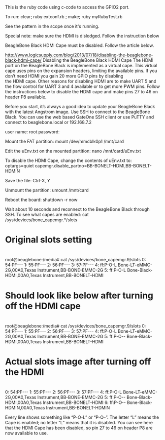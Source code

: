 This is the ruby code using c-code to access the GPIO2 port.

To run:
clear; ruby extconf.rb ; make; ruby myRubyTest.rb

See the pattern in the scope once it's running.

Special note:  make sure the HDMI is dislodged.  Follow the instruction below

BeagleBone Black HDMI Cape must be disabled.  Follow the article below.

http://www.logicsupply.com/blog/2013/07/18/disabling-the-beaglebone-black-hdmi-cape/
Disabling the BeagleBone Black HDMI Cape
The HDMI port on the BeagleBone Black is implemented as a virtual cape. This virtual cape uses pins on the 
expansion headers, limiting the available pins. If you don’t need HDMI you gain 20 more GPIO pins by disabling  
the HDMI cape. Other reasons for disabling HDMI are to make UART 5 and the flow control for UART 3 and 4 available 
or to get more PWM pins. Follow the instructions below to disable the HDMI cape and make pins 27 to 46 on header 
P8 available.

Before you start, it’s always a good idea to update your BeagleBone Black with the latest Angstrom image.
Use SSH to connect to the BeagleBone Black. You can use the web based GateOne SSH client or use PuTTY and connect 
to beaglebone.local or 192.168.7.2

user name: root 
password: <enter>

Mount the FAT partition:
mount /dev/mmcblk0p1  /mnt/card

Edit the uEnv.txt on the mounted partition:
nano /mnt/card/uEnv.txt

To disable the HDMI Cape, change the contents of uEnv.txt to:
optargs=quiet capemgr.disable_partno=BB-BONELT-HDMI,BB-BONELT-HDMIN

Save the file:
Ctrl-X, Y

Unmount the partition:
umount /mnt/card

Reboot the board:
shutdown -r now

Wait about 10 seconds and reconnect to the BeagleBone Black through SSH. To see what capes are enabled:
cat /sys/devices/bone_capemgr.*/slots

#
# Original slots setting
#
root@beaglebone:/media# cat /sys/devices/bone_capemgr.9/slots
 0: 54:PF---
 1: 55:PF---
 2: 56:PF---
 3: 57:PF---
 4: ff:P-O-L Bone-LT-eMMC-2G,00A0,Texas Instrument,BB-BONE-EMMC-2G
 5: ff:P-O-L Bone-Black-HDMI,00A0,Texas Instrument,BB-BONELT-HDMI

#
# Should look like below after turning off the HDMI cape
#
root@beaglebone:/media# cat /sys/devices/bone_capemgr.9/slots
 0: 54:PF---
 1: 55:PF---
 2: 56:PF---
 3: 57:PF---
 4: ff:P-O-L Bone-LT-eMMC-2G,00A0,Texas Instrument,BB-BONE-EMMC-2G
 5: ff:P-O-- Bone-Black-HDMI,00A0,Texas Instrument,BB-BONELT-HDMI

#
# Actual slots image after turning off the HDMI
#
 0: 54:PF---
 1: 55:PF---
 2: 56:PF---
 3: 57:PF---
 4: ff:P-O-L Bone-LT-eMMC-2G,00A0,Texas Instrument,BB-BONE-EMMC-2G
 5: ff:P-O-- Bone-Black-HDMI,00A0,Texas Instrument,BB-BONELT-HDMI
 6: ff:P-O-- Bone-Black-HDMIN,00A0,Texas Instrument,BB-BONELT-HDMIN

Every line shows something like “P-O-L” or “P-O–”. The letter “L” means the Cape is enabled; no letter “L” means 
that it is disabled. You can see here that the HDMI Cape has been disabled, so pin 27 to 46 on header P8 are now 
available to use. 

